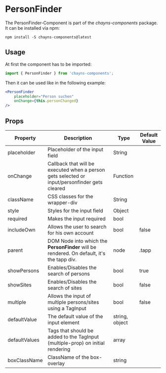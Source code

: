 # PersonFinder # 

The PersonFinder-Component is part of the *chayns-components* package. It can be installed via npm:
```
npm install -S chayns-components@latest
```

## Usage ##

At first the component has to be imported:

```jsx harmony
import { PersonFinder } from 'chayns-components';
```

Then it can be used like in the following example:

```jsx harmony
<PersonFinder
    placeholder="Person suchen"
    onChange={this.personChanged}
/>
```

## Props ##

| Property      | Description                                                                                        | Type           | Default Value |
|---------------|----------------------------------------------------------------------------------------------------|----------------|---------------|
| placeholder   | Placeholder of the input field                                                                     | String         |               |
| onChange      | Callback that will be executed when a person gets selected or input/personfinder gets cleared      | Function       |               |
| className     | CSS classes for the wrapper-div                                                                    | String         |               |
| style         | Styles for the input field                                                                         | Object         |               |
| required      | Makes the input required                                                                           | bool           |               |
| includeOwn    | Allows the user to search for his own account                                                      | bool           | false         |
| parent        | DOM Node into which the **PersonFinder** will be rendered. On default, it's the tapp div.          | node           | .tapp         |
| showPersons   | Enables/Disables the search of persons                                                             | bool           | true          |
| showSites     | Enables/Disables the search of sites                                                               | bool           | false         |
| multiple      | Allows the input of multiple persons/sites using a TagInput                                        | bool           | false         |
| defaultValue  | The default value of the input element                                                             | string, object |               |
| defaultValues | Tags that should be added to the TagInput (multiple-prop) on initial rendering                     | array          |               |
| boxClassName  | ClassName of the box-overlay                                                                       | string         |               |
